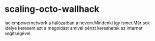 scaling-octo-wallhack
=====================

laciempowernetwork a hálózatban a nevem.Mindenki így ismer.Már sok idelye keresem azt a megoldást amivel pénzt kereshetek az internet segítségével.
